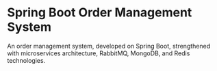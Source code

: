 # Spring Boot Order Management System
An order management system, developed on Spring Boot, strengthened with microservices architecture, RabbitMQ, MongoDB, and Redis technologies.
